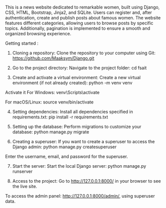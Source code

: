 This is a news website dedicated to remarkable women, built using Django, CSS, HTML, Bootstrap, Jinja2, and SQLite. Users can register and, after authentication, create and publish posts about famous women. The website features different categories, allowing users to browse posts by specific topics. Additionally, pagination is implemented to ensure a smooth and organized browsing experience.


Getting started :

1. Cloning a repository: Clone the repository to your computer using Git:
https://github.com/Maaksym/Django.git

2. Go to the project directory: Navigate to the project folder:
cd fsait

3. Create and activate a virtual environment: Create a new virtual environment (if not already created):
python -m venv venv

Activate it
For Windows:
venv\Scripts\activate

For macOS/Linux:
source venv/bin/activate

4. Setting dependencies: Install all dependencies specified in requirements.txt:
pip install -r requirements.txt

5. Setting up the database: Perform migrations to customize your database:
python manage.py migrate

6. Creating a superuser: If you want to create a superuser to access the Django admin:
python manage.py createsuperuser

Enter the username, email, and password for the superuser.

7. Start the server: Start the local Django server:
python manage.py runserver

8. Access to the project: Go to http://127.0.0.1:8000/ in your browser to see the live site.

To access the admin panel: http://127.0.0.1:8000/admin/, using superuser data.



